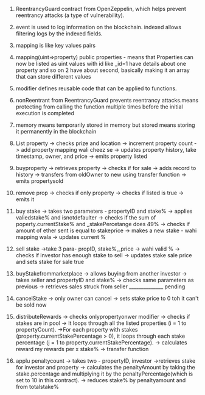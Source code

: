 1. ReentrancyGuard contract from OpenZeppelin, which helps prevent reentrancy attacks (a type of vulnerability).

2. event is used to log information on the blockchain. indexed allows filtering logs by the indexed fields.

3. mapping is like key values pairs

4. mapping(uint=>property) public properties - means that Properties can now be listed as uint values with id like _id=1 have details about one property and so on 2 have about second, basically making it an array that can store different values

5. modifier defines reusable code that can be applied to functions.

6. nonReentrant from ReentrancyGuard prevents reentrancy attacks.means protecting from calling the function multiple times before the initial execution is completed

7. memory means temporarily stored in memory but stored means storing it permanently in the blockchain

8. List property -> checks prize and location
		-> increment property count
		-> add property mapping wali cheez se
		-> updates property history, take timestamp, owner, and price
		-> emits property listed

9. buyproperty -> retrieves property
		-> checks if for sale
		-> adds record to history
		-> transfers from oldOwner to new using transfer function
		-> emits propertysold
10. remove prop -> checks if only property
		-> checks if listed is true
		-> emits it

11. buy stake -> takes two parameters - propertyID and stake%
	        -> applies valiedstake% and isnotdefaulter 
		-> checks if the sum of poperty.currentStake% and _stakePercetange does 49%	
		-> checks if amount of ether sent is equal to stakeprice
		-> makes a new stake - wahi mapping wala
		-> updates current %

12. sell stake ->take 3 para- propID, stake%,_price
		-> wahi valid %
		-> checks if investor has enough stake to sell
		-> updates stake sale price and sets stake for sale true

13. buyStakefrommarketplace -> allows buying from another investor
				-> takes seller  and propertyID and stake%
				-> checks same parameters as previous
				-> retrieves sales struck from seller
______________ pending

14. cancelStake -> only owner can cancel
		-> sets stake price to 0 toh it can't be sold now

15. distributeRewards -> checks onlypropertyonwer modifier
			-> checks if stakes are in pool
			-> It loops through all the listed properties (i = 1 to propertyCount).
			->For each property with stakes (property.currentStakePercentage > 0), it loops through each stake percentage (j = 1 to property.currentStakePercentage).
			 -> calculates reward my rewards per x stake%
			 -> transfer function 
16. applu penaltycount -> takes two - propertyID, investor
			->retrieves stake for investor and property
			-> calculates the penaltyAmount by taking the stake.percentage and multiplying it by the penaltyPercentage(which is set to 10 in this contract).
			-> reduces stake% by penaltyamount and from totalstake%
